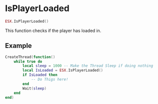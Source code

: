 # IsPlayerLoaded

```lua
ESX.IsPlayerLoaded()
```

This function checks if the player has loaded in.

## Example

```lua
CreateThread(function()
    while true do
        local sleep = 1000 -- Make the Thread Sleep if doing nothing
        local IsLoaded = ESX.IsPlayerLoaded()
        if IsLoaded then
            -- Do Thigs here!
        end
        Wait(sleep)
    end
end)
```
